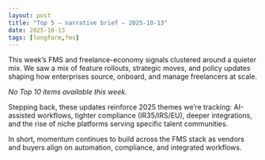 ```yaml
---
layout: post
title: "Top 5 — narrative brief — 2025-10-13"
date: 2025-10-13
tags: [longform,fms]
---
```

This week’s FMS and freelance-economy signals clustered around a quieter mix. We saw a mix of feature rollouts, strategic moves, and policy updates shaping how enterprises source, onboard, and manage freelancers at scale.

_No Top 10 items available this week._

Stepping back, these updates reinforce 2025 themes we’re tracking: AI-assisted workflows, tighter compliance (IR35/IRS/EU), deeper integrations, and the rise of niche platforms serving specific talent communities.

In short, momentum continues to build across the FMS stack as vendors and buyers align on automation, compliance, and integrated workflows.
